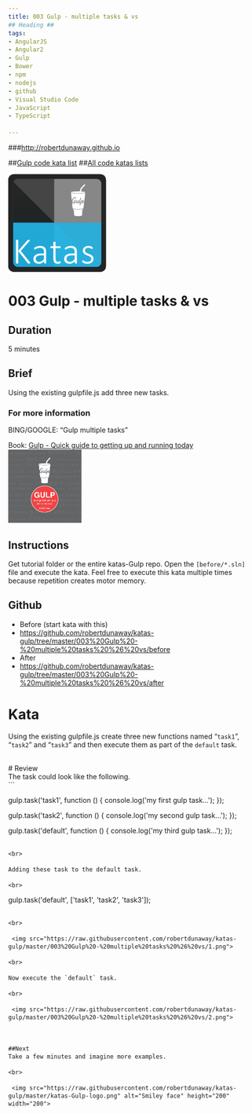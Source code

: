```yaml
---
title: 003 Gulp - multiple tasks & vs
## Heading ##
tags: 
- AngularJS
- Angular2
- Gulp
- Bower
- npm
- nodejs
- github
- Visual Studio Code
- JavaScript
- TypeScript

---
```


###http://robertdunaway.github.io

##[Gulp code kata list](http://mycodekatas.github.io/Gulp.html)
##[All code katas lists](http://mycodekatas.github.io/)

 <img src="https://raw.githubusercontent.com/robertdunaway/katas-gulp/master/katas-Gulp-logo.png" alt="Smiley face" height="200" width="200"> 

# 003 Gulp - multiple tasks & vs

## Duration
 5 minutes

## Brief
Using the existing gulpfile.js add three new tasks.

### For more information 
BING/GOOGLE: “Gulp multiple tasks”

Book: 
[Gulp - Quick guide to getting up and running today](http://www.amazon.com/Gulp-Quick-guide-getting-running-ebook/dp/B010NXMFF6/)
<br>
<img src="https://raw.githubusercontent.com/robertdunaway/gulp-book/master/bookcoverimage.PNG" alt="Smiley face" height="150" width="150">



## Instructions
Get tutorial folder or the entire katas-Gulp repo.
Open the `[before/*.sln]` file and execute the kata.
Feel free to execute this kata multiple times because repetition creates motor memory.

## Github
 - Before (start kata with this)
  - https://github.com/robertdunaway/katas-gulp/tree/master/003%20Gulp%20-%20multiple%20tasks%20%26%20vs/before
 - After
  - https://github.com/robertdunaway/katas-gulp/tree/master/003%20Gulp%20-%20multiple%20tasks%20%26%20vs/after


# Kata

Using the existing gulpfile.js create three new functions named “`task1`”, “`task2`” and “`task3`” and then execute them as part of the `default` task.

<br>
# Review
<br>
The task could look like the following.

<br>
```

gulp.task('task1', function () {
    console.log('my first gulp task…');
});

gulp.task('task2', function () {
    console.log('my second gulp task…');
});

gulp.task('default', function () {
    console.log('my third gulp task…');
});


```

<br>

Adding these task to the default task.

<br>

```

gulp.task('default', ['task1', 'task2', 'task3']);


```

<br>

 <img src="https://raw.githubusercontent.com/robertdunaway/katas-gulp/master/003%20Gulp%20-%20multiple%20tasks%20%26%20vs/1.png">

<br>

Now execute the `default` task.

<br>

 <img src="https://raw.githubusercontent.com/robertdunaway/katas-gulp/master/003%20Gulp%20-%20multiple%20tasks%20%26%20vs/2.png">



##Next
Take a few minutes and imagine more examples. 

<br>

 <img src="https://raw.githubusercontent.com/robertdunaway/katas-gulp/master/katas-Gulp-logo.png" alt="Smiley face" height="200" width="200"> 